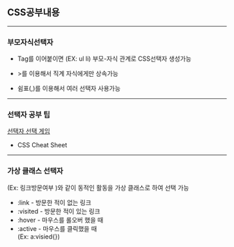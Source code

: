 ## CSS공부내용
___
### 부모자식선택자

* Tag를 이어붙이면 (EX: ul li) 부모-자식 관계로 CSS선택자 생성가능

* &#62;를 이용해서 직계 자식에게만 상속가능

* 쉼표(,)를 이용해서 여러 선택자 사용가능

___
### 선택자 공부 팁
[선택자 선택 게임](https://flukeout.github.io/)
* CSS Cheat Sheet

___
### 가상 클래스 선택자
(Ex: 링크방문여부 )와 같이 동적인 활동을 가상 클래스로 하여 선택 가능
*    :link - 방문한 적이 없는 링크
*    :visited - 방문한 적이 있는 링크
*    :hover - 마우스를 롤오버 했을 때
*    :active - 마우스를 클릭했을 때  
(Ex: a:visied{})


